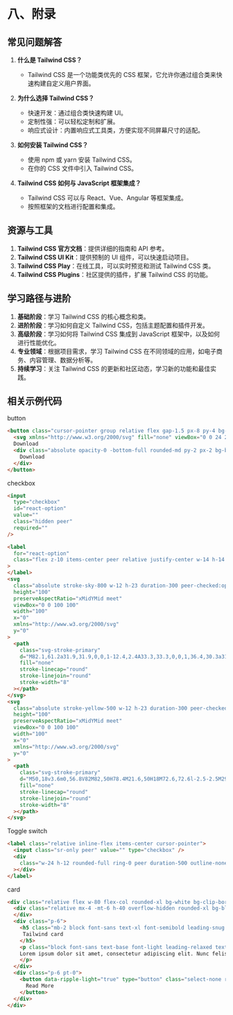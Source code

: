 
# 八、附录

## 常见问题解答

1.  **什么是 Tailwind CSS？**
    
    *   Tailwind CSS 是一个功能类优先的 CSS 框架，它允许你通过组合类来快速构建自定义用户界面。
2.  **为什么选择 Tailwind CSS？**
    
    *   快速开发：通过组合类快速构建 UI。
    *   定制性强：可以轻松定制和扩展。
    *   响应式设计：内置响应式工具类，方便实现不同屏幕尺寸的适配。
3.  **如何安装 Tailwind CSS？**
    
    *   使用 npm 或 yarn 安装 Tailwind CSS。
    *   在你的 CSS 文件中引入 Tailwind CSS。
4.  **Tailwind CSS 如何与 JavaScript 框架集成？**
    
    *   Tailwind CSS 可以与 React、Vue、Angular 等框架集成。
    *   按照框架的文档进行配置和集成。

## 资源与工具

1.  **Tailwind CSS 官方文档**：提供详细的指南和 API 参考。
2.  **Tailwind CSS UI Kit**：提供预制的 UI 组件，可以快速启动项目。
3.  **Tailwind CSS Play**：在线工具，可以实时预览和测试 Tailwind CSS 类。
4.  **Tailwind CSS Plugins**：社区提供的插件，扩展 Tailwind CSS 的功能。

## 学习路径与进阶

1.  **基础阶段**：学习 Tailwind CSS 的核心概念和类。
2.  **进阶阶段**：学习如何自定义 Tailwind CSS，包括主题配置和插件开发。
3.  **高级阶段**：学习如何将 Tailwind CSS 集成到 JavaScript 框架中，以及如何进行性能优化。
4.  **专业领域**：根据项目需求，学习 Tailwind CSS 在不同领域的应用，如电子商务、内容管理、数据分析等。
5.  **持续学习**：关注 Tailwind CSS 的更新和社区动态，学习新的功能和最佳实践。

## 相关示例代码

button

```html
<button class="cursor-pointer group relative flex gap-1.5 px-8 py-4 bg-black bg-opacity-80 text-[#f1f1f1] rounded-3xl hover:bg-opacity-70 transition font-semibold shadow-md">
  <svg xmlns="http://www.w3.org/2000/svg" fill="none" viewBox="0 0 24 24" height="24px" width="24px"><g stroke-width="0" id="SVGRepo_bgCarrier"></g><g stroke-linejoin="round" stroke-linecap="round" id="SVGRepo_tracerCarrier"></g><g id="SVGRepo_iconCarrier"> <g id="Interface / Download"> <path stroke-linejoin="round" stroke-linecap="round" stroke-width="2" stroke="#f1f1f1" d="M6 21H18M12 3V17M12 17L17 12M12 17L7 12" id="Vector"></path> </g> </g></svg>
  Download
  <div class="absolute opacity-0 -bottom-full rounded-md py-2 px-2 bg-black bg-opacity-70 left-1/2 -translate-x-1/2 group-hover:opacity-100 transition-opacity shadow-lg">
    Download
  </div>
</button>
```

checkbox

```html
<input
  type="checkbox"
  id="react-option"
  value=""
  class="hidden peer"
  required=""
/>

<label
  for="react-option"
  class="flex z-10 items-center peer relative justify-center w-14 h-14 shadow-lg duration-300 [box-shadow:1px_1px_0px_1px_#eab92d] border-2 border-gray-800 peer-checked:border-2 peer-checked:border-gray-800 rounded-lg cursor-pointer text-neutral-50 peer-checked:[box-shadow:1px_1px_0px_1px_#075985] peer-checked:hover:[box-shadow:1px_1px_0px_1px_#1e1e1e] hover:[box-shadow:1px_1px_0px_1px_#1e1e1e]"
>
</label>
<svg
  class="absolute stroke-sky-800 w-12 h-23 duration-300 peer-checked:opacity-100 opacity-0"
  height="100"
  preserveAspectRatio="xMidYMid meet"
  viewBox="0 0 100 100"
  width="100"
  x="0"
  xmlns="http://www.w3.org/2000/svg"
  y="0"
>
  <path
    class="svg-stroke-primary"
    d="M82.1,61.2a31.9,31.9,0,0,1-12.4,2.4A33.3,33.3,0,0,1,36.4,30.3a31.9,31.9,0,0,1,2.4-12.4A33.3,33.3,0,1,0,82.1,61.2Z"
    fill="none"
    stroke-linecap="round"
    stroke-linejoin="round"
    stroke-width="8"
  ></path>
</svg>
<svg
  class="absolute stroke-yellow-500 w-12 h-23 duration-300 peer-checked:opacity-0 opacity-100"
  height="100"
  preserveAspectRatio="xMidYMid meet"
  viewBox="0 0 100 100"
  width="100"
  x="0"
  xmlns="http://www.w3.org/2000/svg"
  y="0"
>
  <path
    class="svg-stroke-primary"
    d="M50,18v3.6m0,56.8V82M82,50H78.4M21.6,50H18M72.6,72.6l-2.5-2.5M29.9,29.9l-2.5-2.5m45.2,0-2.5,2.5M29.9,70.1l-2.5,2.5M64.2,50A14.2,14.2,0,1,1,50,35.8,14.3,14.3,0,0,1,64.2,50Z"
    fill="none"
    stroke-linecap="round"
    stroke-linejoin="round"
    stroke-width="8"
  ></path>
</svg>
```

Toggle switch

```html
<label class="relative inline-flex items-center cursor-pointer">
  <input class="sr-only peer" value="" type="checkbox" />
  <div
    class="w-24 h-12 rounded-full ring-0 peer duration-500 outline-none bg-gray-200 overflow-hidden before:flex before:items-center before:justify-center after:flex after:items-center after:justify-center before:content-['☀️'] before:absolute before:h-10 before:w-10 before:top-1/2 before:bg-white before:rounded-full before:left-1 before:-translate-y-1/2 before:transition-all before:duration-700 peer-checked:before:opacity-0 peer-checked:before:rotate-90 peer-checked:before:-translate-y-full shadow-lg shadow-gray-400 peer-checked:shadow-lg peer-checked:shadow-gray-700 peer-checked:bg-[#383838] after:content-['🌑'] after:absolute after:bg-[#1d1d1d] after:rounded-full after:top-[4px] after:right-1 after:translate-y-full after:w-10 after:h-10 after:opacity-0 after:transition-all after:duration-700 peer-checked:after:opacity-100 peer-checked:after:rotate-180 peer-checked:after:translate-y-0"
  ></div>
</label>
```

card

```html
<div class="relative flex w-80 flex-col rounded-xl bg-white bg-clip-border text-gray-700 shadow-md">
  <div class="relative mx-4 -mt-6 h-40 overflow-hidden rounded-xl bg-blue-gray-500 bg-clip-border text-white shadow-lg shadow-blue-gray-500/40 bg-gradient-to-r from-blue-500 to-blue-600">
  </div>
  <div class="p-6">
    <h5 class="mb-2 block font-sans text-xl font-semibold leading-snug tracking-normal text-blue-gray-900 antialiased">
     Tailwind card
    </h5>
    <p class="block font-sans text-base font-light leading-relaxed text-inherit antialiased">
    Lorem ipsum dolor sit amet, consectetur adipiscing elit. Nunc felis ligula.
    </p>
  </div>
  <div class="p-6 pt-0">
    <button data-ripple-light="true" type="button" class="select-none rounded-lg bg-blue-500 py-3 px-6 text-center align-middle font-sans text-xs font-bold uppercase text-white shadow-md shadow-blue-500/20 transition-all hover:shadow-lg hover:shadow-blue-500/40 focus:opacity-[0.85] focus:shadow-none active:opacity-[0.85] active:shadow-none disabled:pointer-events-none disabled:opacity-50 disabled:shadow-none">
      Read More
    </button>
  </div>
</div>
```